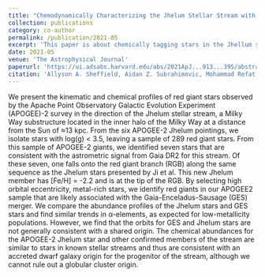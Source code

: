 ```yaml
---
title: "Chemodynamically Characterizing the Jhelum Stellar Stream with APOGEE-2"
collection: publications
category: co-author
permalink: /publication/2021-05
excerpt: 'This paper is about chemically tagging stars in the Jhellum star stream.'
date: 2021-05
venue: 'The Astrophysical Journal'
paperurl: 'https://ui.adsabs.harvard.edu/abs/2021ApJ...913...39S/abstract'
citation: 'Allyson A. Sheffield, Aidan Z. Subrahimovic, Mohammad Refat, et al. “Chemodynamically Characterizing the Jhelum Stellar Stream with APOGEE-2.” In: The Astrophysical Journal 913.1 (May 2021), p. 39. ıssn: 1538-4357.'
---
```


We present the kinematic and chemical profiles of red giant stars observed by the Apache Point Observatory Galactic Evolution Experiment (APOGEE)-2 survey in the direction of the Jhelum stellar stream, a Milky Way substructure located in the inner halo of the Milky Way at a distance from the Sun of ≈13 kpc. From the six APOGEE-2 Jhelum pointings, we isolate stars with log(g) < 3.5, leaving a sample of 289 red giant stars. From this sample of APOGEE-2 giants, we identified seven stars that are consistent with the astrometric signal from Gaia DR2 for this stream. Of these seven, one falls onto the red giant branch (RGB) along the same sequence as the Jhelum stars presented by Ji et al. This new Jhelum member has [Fe/H] = -2.2 and is at the tip of the RGB. By selecting high orbital eccentricity, metal-rich stars, we identify red giants in our APOGEE2 sample that are likely associated with the Gaia-Enceladus-Sausage (GES) merger. We compare the abundance profiles of the Jhelum stars and GES stars and find similar trends in α-elements, as expected for low-metallicity populations. However, we find that the orbits for GES and Jhelum stars are not generally consistent with a shared origin. The chemical abundances for the APOGEE-2 Jhelum star and other confirmed members of the stream are similar to stars in known stellar streams and thus are consistent with an accreted dwarf galaxy origin for the progenitor of the stream, although we cannot rule out a globular cluster origin.